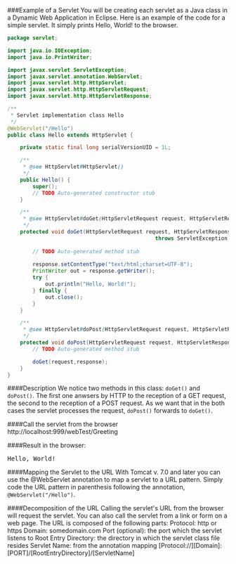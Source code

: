 <!--djw:done-->
###Example of a Servlet
You will be creating each servlet as a Java class in a Dynamic Web Application in Eclipse. Here is an example of the code for a simple servlet. It simply prints Hello, World! to the browser.


```java
package servlet;

import java.io.IOException;
import java.io.PrintWriter;

import javax.servlet.ServletException;
import javax.servlet.annotation.WebServlet;
import javax.servlet.http.HttpServlet;
import javax.servlet.http.HttpServletRequest;
import javax.servlet.http.HttpServletResponse;

/**
 * Servlet implementation class Hello
 */
@WebServlet("/Hello")
public class Hello extends HttpServlet {

    private static final long serialVersionUID = 1L;

    /**
     * @see HttpServlet#HttpServlet()
     */
    public Hello() {
        super();
        // TODO Auto-generated constructor stub
    }

    /**
     * @see HttpServlet#doGet(HttpServletRequest request, HttpServletResponse response)
     */
    protected void doGet(HttpServletRequest request, HttpServletResponse response)              
                                               throws ServletException, IOException {
 
        // TODO Auto-generated method stub
       
        response.setContentType("text/html;charset=UTF-8");
        PrintWriter out = response.getWriter();
        try {
            out.println("Hello, World!");
        } finally {
            out.close();
        }
    }

    /**
     * @see HttpServlet#doPost(HttpServletRequest request, HttpServletResponse response)
     */
    protected void doPost(HttpServletRequest request, HttpServletResponse response) throws ServletException, IOException {
        // TODO Auto-generated method stub

        doGet(request,response);
    }
}
```


####Description
We notice two methods in this class: <code>doGet()</code> and <code>doPost()</code>. The first one anwsers by HTTP to the reception of a GET request, the second to the reception of a POST request. As we want that in the both cases the servlet processes the request, <code>doPost()</code> forwards to <code>doGet()</code>.

####Call the servlet from the browser
http://localhost:999/webTest/Greeting

####Result in the browser:
<pre>
Hello, World!
</pre>

####Mapping the Servlet to the URL
With Tomcat v. 7.0 and later you can use the @WebServlet annotation to map a servlet to a URL pattern. Simply code the URL pattern in parenthesis following the annotation, ```@WebServlet("/Hello")```.

####Decomposition of the URL
Calling the servlet's URL from the browser will request the servlet. You can also call the servlet from a link or form on a web page.
The URL is composed of the following parts:
Protocol: http or https
Domain: somedomain.com
Port (optional): the port which the servlet listens to
Root Entry Directory: the directory in which the servlet class file resides
Servlet Name: from the annotation mapping
[Protocol://][Domain]:[PORT]/[RootEntryDirectory]/[ServletName]
